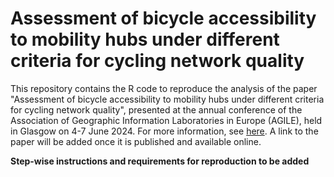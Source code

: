 # Assessment of bicycle accessibility to mobility hubs under different criteria for cycling network quality

This repository contains the R code to reproduce the analysis of the paper "Assessment of bicycle accessibility to mobility hubs under different criteria for cycling network quality", presented at the annual conference of the Association of Geographic Information Laboratories in Europe (AGILE), held in Glasgow on 4-7 June 2024. For more information, see [here](https://agile-gi.eu/conference-2024). A link to the paper will be added once it is published and available online.

**Step-wise instructions and requirements for reproduction to be added**